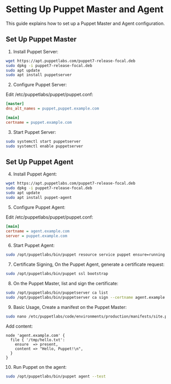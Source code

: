 # Setting Up Puppet Master and Agent

This guide explains how to set up a Puppet Master and Agent configuration.

## Set Up Puppet Master

1. Install Puppet Server:

```bash
wget https://apt.puppetlabs.com/puppet7-release-focal.deb
sudo dpkg -i puppet7-release-focal.deb
sudo apt update
sudo apt install puppetserver
```

2. Configure Puppet Server:

Edit /etc/puppetlabs/puppet/puppet.conf:

```ini
[master]
dns_alt_names = puppet,puppet.example.com

[main]
certname = puppet.example.com
```

3. Start Puppet Server:

```bash
sudo systemctl start puppetserver
sudo systemctl enable puppetserver
```

## Set Up Puppet Agent

4. Install Puppet Agent:

```bash
wget https://apt.puppetlabs.com/puppet7-release-focal.deb
sudo dpkg -i puppet7-release-focal.deb
sudo apt update
sudo apt install puppet-agent
```

5. Configure Puppet Agent:

Edit /etc/puppetlabs/puppet/puppet.conf:

```ini
[main]
certname = agent.example.com
server = puppet.example.com
```

6. Start Puppet Agent:

```bash
sudo /opt/puppetlabs/bin/puppet resource service puppet ensure=running enable=true
```

7. Certificate Signing, On the Puppet Agent, generate a certificate request:

```bash
sudo /opt/puppetlabs/bin/puppet ssl bootstrap
```

8. On the Puppet Master, list and sign the certificate:

```bash
sudo /opt/puppetlabs/bin/puppetserver ca list
sudo /opt/puppetlabs/bin/puppetserver ca sign --certname agent.example.com
```

9. Basic Usage, Create a manifest on the Puppet Master:

```bash
sudo nano /etc/puppetlabs/code/environments/production/manifests/site.pp
```

Add content:

```puppet
node 'agent.example.com' {
  file { '/tmp/hello.txt':
    ensure  => present,
    content => "Hello, Puppet!\n",
  }
}
```

10. Run Puppet on the agent:

```bash
sudo /opt/puppetlabs/bin/puppet agent --test
```
